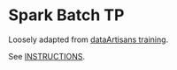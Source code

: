 # Spark Batch TP

Loosely adapted from [dataArtisans training](http://training.data-artisans.com/).

See [INSTRUCTIONS](INSTRUCTIONS.md).

